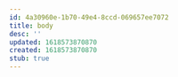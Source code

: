 ```yaml
---
id: 4a30960e-1b70-49e4-8ccd-069657ee7072
title: body
desc: ''
updated: 1618573870870
created: 1618573870870
stub: true
---
```



